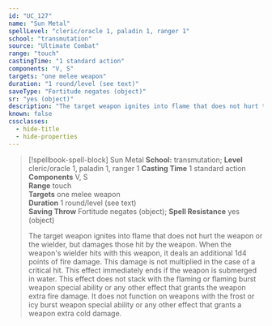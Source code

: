 ```yaml
---
id: "UC_127"
name: "Sun Metal"
spellLevel: "cleric/oracle 1, paladin 1, ranger 1"
school: "transmutation"
source: "Ultimate Combat"
range: "touch"
castingTime: "1 standard action"
components: "V, S"
targets: "one melee weapon"
duration: "1 round/level (see text)"
saveType: "Fortitude negates (object)"
sr: "yes (object)"
description: "The target weapon ignites into flame that does not hurt the weapon or the wielder, but damages those hit by the weapon. When the weapon's wielder hits with this weapon, it deals an additional 1d4 points of fire damage. This damage is not multiplied in the case of a critical hit. This effect immediately ends if the weapon is submerged in water. This effect does not stack with the flaming or flaming burst weapon special ability or any other effect that grants the weapon extra fire damage. It does not function on weapons with the frost or icy burst weapon special ability or any other effect that grants a weapon extra cold damage."
known: false
cssclasses:
  - hide-title
  - hide-properties
---
```


> [!spellbook-spell-block] Sun Metal
> **School:** transmutation; **Level** cleric/oracle 1, paladin 1, ranger 1
> **Casting Time** 1 standard action  
> **Components** V, S  
> **Range** touch  
> **Targets** one melee weapon  
> **Duration** 1 round/level (see text)  
> **Saving Throw** Fortitude negates (object); **Spell Resistance** yes (object)
> 
> The target weapon ignites into flame that does not hurt the weapon or the wielder, but damages those hit by the weapon. When the weapon's wielder hits with this weapon, it deals an additional 1d4 points of fire damage. This damage is not multiplied in the case of a critical hit. This effect immediately ends if the weapon is submerged in water. This effect does not stack with the flaming or flaming burst weapon special ability or any other effect that grants the weapon extra fire damage. It does not function on weapons with the frost or icy burst weapon special ability or any other effect that grants a weapon extra cold damage.